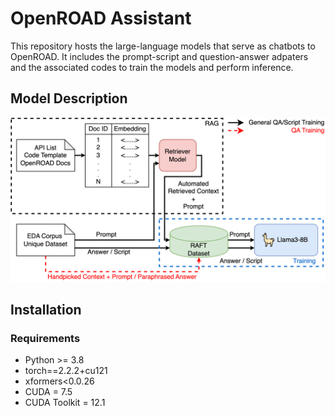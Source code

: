 # OpenROAD Assistant
This repository hosts the large-language models that serve as chatbots to OpenROAD. 
It includes the prompt-script and question-answer adpaters and the associated codes to train the models and perform inference. 



## Model Description

![Model Architecture](Images/Model_Architecture.png)

## Installation
### Requirements
- Python >= 3.8
- torch==2.2.2+cu121
- xformers<0.0.26
- CUDA = 7.5
- CUDA Toolkit = 12.1
